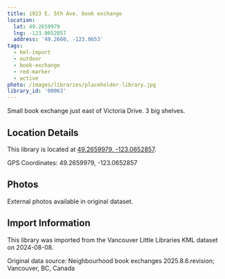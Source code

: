 ```yaml
---
title: 1923 E. 5th Ave. book exchange
location:
  lat: 49.2659979
  lng: -123.0652857
  address: '49.2660, -123.0653'
tags:
  - kml-import
  - outdoor
  - book-exchange
  - red-marker
  - active
photo: /images/libraries/placeholder-library.jpg
library_id: '00063'
---
```

Small book exchange just east of Victoria Drive.
3 big shelves.

## Location Details

This library is located at [49.2659979, -123.0652857](https://www.google.com/maps?q=49.2659979,-123.0652857).

GPS Coordinates: 49.2659979, -123.0652857

## Photos

External photos available in original dataset.

## Import Information

This library was imported from the Vancouver Little Libraries KML dataset on 2024-08-08.

Original data source: Neighbourhood book exchanges 2025.8.6.revision; Vancouver, BC, Canada
